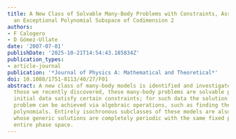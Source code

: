 ```yaml
---
title: A New Class of Solvable Many-Body Problems with Constraints, Associated with
  an Exceptional Polynomial Subspace of Codimension 2
authors:
- F Calogero
- D Gómez-Ullate
date: '2007-07-01'
publishDate: '2025-10-21T14:54:43.185834Z'
publication_types:
- article-journal
publication: '*Journal of Physics A: Mathematical and Theoretical*'
doi: 10.1088/1751-8113/40/27/F01
abstract: A new class of many-body models is identified and investigated. Just as
  those we recently discovered, these many-body problems are solvable provided the
  initial data satisfy certain constraints; for such data the solution of the initial-value
  problem can be achieved via algebraic operations, such as finding the zeros of known
  polynomials. Entirely isochronous subclasses of these models are also exhibited,
  whose generic solutions are completely periodic with the same fixed period in their
  entire phase space.
---
```

